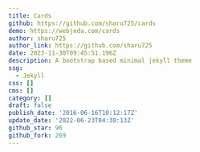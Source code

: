 ```yaml
---
title: Cards
github: https://github.com/sharu725/cards
demo: https://webjeda.com/cards
author: sharu725
author_link: https://github.com/sharu725
date: 2023-11-30T09:45:51.196Z
description: A bootstrap based minimal jekyll theme
ssg:
  - Jekyll
css: []
cms: []
category: []
draft: false
publish_date: '2016-06-16T10:12:17Z'
update_date: '2022-06-23T04:30:13Z'
github_star: 96
github_fork: 269
---
```

